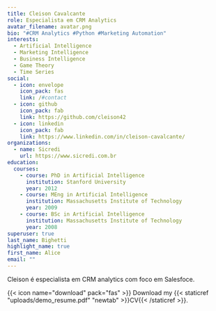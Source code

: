 ```yaml
---
title: Cleison Cavalcante
role: Especialista em CRM Analytics
avatar_filename: avatar.png
bio: "#CRM Analytics #Python #Marketing Automation"
interests:
  - Artificial Intelligence
  - Marketing Intelligence
  - Business Intelligence
  - Game Theory
  - Time Series
social:
  - icon: envelope
    icon_pack: fas
    link: /#contact
  - icon: github
    icon_pack: fab
    link: https://github.com/cleison42
  - icon: linkedin
    icon_pack: fab
    link: https://www.linkedin.com/in/cleison-cavalcante/
organizations:
  - name: Sicredi
    url: https://www.sicredi.com.br
education:
  courses:
    - course: PhD in Artificial Intelligence
      institution: Stanford University
      year: 2012
    - course: MEng in Artificial Intelligence
      institution: Massachusetts Institute of Technology
      year: 2009
    - course: BSc in Artificial Intelligence
      institution: Massachusetts Institute of Technology
      year: 2008
superuser: true
last_name: Bighetti
highlight_name: true
first_name: Alice
email: ""
---
```

Cleison é especialista em CRM analytics com foco em Salesfoce.

{{< icon name="download" pack="fas" >}} Download my {{< staticref "uploads/demo_resume.pdf" "newtab" >}}CV{{< /staticref >}}.